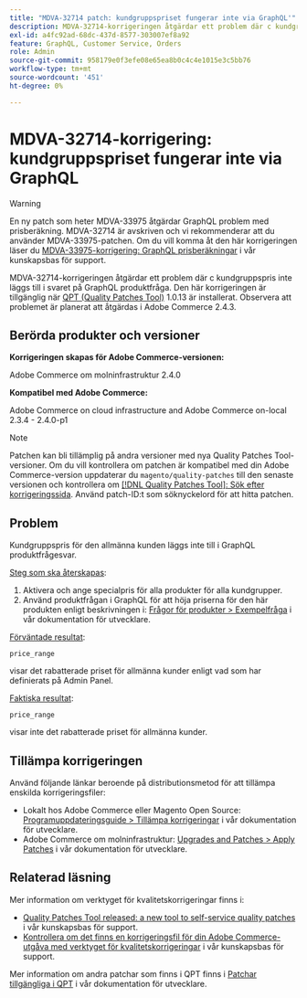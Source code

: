 ```yaml
---
title: "MDVA-32714 patch: kundgruppspriset fungerar inte via GraphQL'"
description: MDVA-32714-korrigeringen åtgärdar ett problem där с kundgruppspris inte läggs till i svaret på GraphQL produktfråga. Den här korrigeringen är tillgänglig när QPT (Quality Patches Tool) 1.0.13 är installerat. Observera att problemet är planerat att åtgärdas i Adobe Commerce 2.4.3.
exl-id: a4fc92ad-68dc-437d-8577-303007ef8a92
feature: GraphQL, Customer Service, Orders
role: Admin
source-git-commit: 958179e0f3efe08e65ea8b0c4c4e1015e3c5bb76
workflow-type: tm+mt
source-wordcount: '451'
ht-degree: 0%

---
```


# MDVA-32714-korrigering: kundgruppspriset fungerar inte via GraphQL

>[!WARNING]
>
>En ny patch som heter MDVA-33975 åtgärdar GraphQL problem med prisberäkning. MDVA-32714 är avskriven och vi rekommenderar att du använder MDVA-33975-patchen. Om du vill komma åt den här korrigeringen läser du [MDVA-33975-korrigering: GraphQL prisberäkningar](https://experienceleague.adobe.com/docs/commerce-knowledge-base/kb/support-tools/patches/mdva-33975-magento-patch-graphql-price-calculations.html) i vår kunskapsbas för support.

MDVA-32714-korrigeringen åtgärdar ett problem där с kundgruppspris inte läggs till i svaret på GraphQL produktfråga. Den här korrigeringen är tillgänglig när [QPT (Quality Patches Tool)](https://devdocs.magento.com/guides/v2.4/comp-mgr/patching.html#mqp) 1.0.13 är installerat. Observera att problemet är planerat att åtgärdas i Adobe Commerce 2.4.3.

## Berörda produkter och versioner

**Korrigeringen skapas för Adobe Commerce-versionen:**

Adobe Commerce om molninfrastruktur 2.4.0

**Kompatibel med Adobe Commerce:**

Adobe Commerce on cloud infrastructure and Adobe Commerce on-local 2.3.4 - 2.4.0-p1

>[!NOTE]
>
>Patchen kan bli tillämplig på andra versioner med nya Quality Patches Tool-versioner. Om du vill kontrollera om patchen är kompatibel med din Adobe Commerce-version uppdaterar du `magento/quality-patches` till den senaste versionen och kontrollera om [[!DNL Quality Patches Tool]: Sök efter korrigeringssida](https://devdocs.magento.com/quality-patches/tool.html#patch-grid). Använd patch-ID:t som söknyckelord för att hitta patchen.

## Problem

Kundgruppspris för den allmänna kunden läggs inte till i GraphQL produktfrågesvar.

<u>Steg som ska återskapas</u>:

1. Aktivera och ange specialpris för alla produkter för alla kundgrupper.
1. Använd produktfrågan i GraphQL för att höja priserna för den här produkten enligt beskrivningen i: [Frågor för produkter > Exempelfråga](https://devdocs.magento.com/guides/v2.4/graphql/queries/products.html#sample-queries) i vår dokumentation för utvecklare.

<u>Förväntade resultat</u>:

```api
price_range
```

visar det rabatterade priset för allmänna kunder enligt vad som har definierats på Admin Panel.

<u>Faktiska resultat</u>:

```api
price_range
```

visar inte det rabatterade priset för allmänna kunder.

## Tillämpa korrigeringen

Använd följande länkar beroende på distributionsmetod för att tillämpa enskilda korrigeringsfiler:

* Lokalt hos Adobe Commerce eller Magento Open Source: [Programuppdateringsguide > Tillämpa korrigeringar](https://devdocs.magento.com/guides/v2.4/comp-mgr/patching/mqp.html) i vår dokumentation för utvecklare.
* Adobe Commerce om molninfrastruktur: [Upgrades and Patches > Apply Patches](https://devdocs.magento.com/cloud/project/project-patch.html) i vår dokumentation för utvecklare.

## Relaterad läsning

Mer information om verktyget för kvalitetskorrigeringar finns i:

* [Quality Patches Tool released: a new tool to self-service quality patches](/help/announcements/adobe-commerce-announcements/magento-quality-patches-released-new-tool-to-self-serve-quality-patches.md) i vår kunskapsbas för support.
* [Kontrollera om det finns en korrigeringsfil för din Adobe Commerce-utgåva med verktyget för kvalitetskorrigeringar](/help/support-tools/patches-available-in-qpt-tool/check-patch-for-magento-issue-with-magento-quality-patches.md) i vår kunskapsbas för support.

Mer information om andra patchar som finns i QPT finns i [Patchar tillgängliga i QPT](https://devdocs.magento.com/quality-patches/tool.html#patch-grid) i vår dokumentation för utvecklare.
